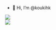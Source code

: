 - 👋 Hi, I’m @koukihk


<img src="https://github-readme-stats.vercel.app/api?username=koukihk&show_icons=true&icon_color=CE1D2D&text_color=718096&bg_color=ffffff&hide_title=true" />
<br>
<a href="https://github.com/wangsrGit119">
  <img align="center" src="https://github-readme-stats.vercel.app/api/top-langs/?username=koukihk&layout=compact" />
</a>

<!---
koukihk/koukihk is a ✨ special ✨ repository because its `README.md` (this file) appears on your GitHub profile.
You can click the Preview link to take a look at your changes.
--->
